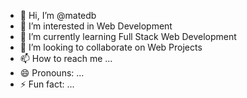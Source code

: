 - 👋 Hi, I’m @matedb
- 👀 I’m interested in Web Development
- 🌱 I’m currently learning Full Stack Web Development
- 💞️ I’m looking to collaborate on Web Projects
- 📫 How to reach me ...
- 😄 Pronouns: ...
- ⚡ Fun fact: ...

<!---
matedb/matedb is a ✨ special ✨ repository because its `README.md` (this file) appears on your GitHub profile.
You can click the Preview link to take a look at your changes.
--->
